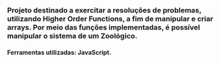 ### Projeto destinado a exercitar a resoluções de problemas, utilizando Higher Order Functions, a fim de manipular e criar arrays. Por meio das funções implementadas, é possível manipular o sistema de um Zoológico.

#### Ferramentas utilizadas: JavaScript.





